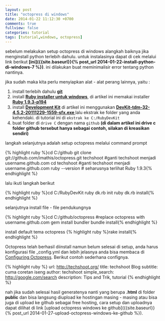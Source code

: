 ```yaml
---
layout: post
title: "octopress di windows"
date: 2014-01-22 11:12:30 +0700
comments: true 
fullview: false
categories: tutorial
tags: [tutorial,windows, octopress]
---
```

sebelum melakukan setup octopress di windows alangkah baiknya jika menginstall python terlebih dahulu. untuk instalasinya dapat di cek melalui link berikut **[ini]({{site.baseurl}}{% post_url 2014-01-22-install-python-di-windows-7 %})**. ini dilakukan buat meminimalisir error tentang python nantinya.

jika sudah maka kita perlu menyiapkan alat - alat perang lainnya, yaitu :


1. install terlebih dahulu **[git](http://git-scm.com/)**
2. install **[Ruby installer untuk windows](http://rubyinstaller.org/downloads/)**, di artikel ini memakai installer **[Ruby 1.9.3-p194](http://rubyforge.org/frs/download.php/76054/rubyinstaller-1.9.3-p194.exe)**
3. install **[Development Kit](http://rubyinstaller.org/downloads/)** di artikel ini menggunakan **[DevKit-tdm-32-4.5.2-20111229-1559-sfx.exe ](DevKit-tdm-32-4.5.2-20111229-1559-sfx.exe)** lalu ekstrak ke folder yang anda kehendaki. di tutorial ini di <code>ekstrak ke C:/RubyDevKit</code>
4. buat folder di <code>drive C</code> dengan nama <code>github</code> **(di dalam artikel ini drive c folder github tersebut hanya sebagai contoh, silakan di kreasikan sendiri)**

langkah selanjutnya adalah setup octopress melalui command prompt

{% highlight ruby %}cd C:/github
git clone git://github.com/imathis/octopress.git techshoot #ganti techshoot menjadi username.github.com
cd techshoot #ganti techshoot menjadi username.github.com
ruby --version # seharusnya terlihat Ruby 1.9.3{% endhighlight %}

lalu ikuti langkah berikut

{% highlight ruby %}cd C:/RubyDevKit
ruby dk.rb init
ruby dk.rb install{% endhighlight %}

selanjutnya install file - file pendukungnya

{% highlight ruby %}cd C:/github/octopress #replace octopress with username.github.com
gem install bundler
bundle install{% endhighlight %}

install default tema octopress
{% highlight ruby %}rake install{% endhighlight %}

Octopress telah berhasil diinstall namun belum selesai di setup, anda harus konfigurasi file _config.yml dan lebih jelasnya anda bisa membaca di [Configuring Octopress](http://octopress.org/docs/configuring/). Berikut contoh sederhana confignya.

{% highlight ruby %}
url: http://techshoot.org/
title: techshoot Blog
subtitle: cuma coretan iseng
author: techshoot
simple_search: http://google.com/search
description: Tips and Trik, tutorial
{% endhighlight %}

nah jika sudah selesai hasil generatenya nanti yang berupa **.html** di folder **public** dan bisa langsung diupload ke hostingan masing - masing atau bisa juga di upload ke github sebagai free hosting, cara setup dan uploadnya dapat dilihat di link [upload octopress windows ke github]({{site.baseurl}}{% post_url 2014-01-27-upload-octopress-windows-ke-github %}).
